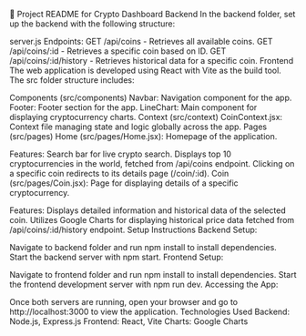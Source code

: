 📝 Project README for Crypto Dashboard
Backend
In the backend folder, set up the backend with the following structure:

server.js
Endpoints:
GET /api/coins - Retrieves all available coins.
GET /api/coins/:id - Retrieves a specific coin based on ID.
GET /api/coins/:id/history - Retrieves historical data for a specific coin.
Frontend
The web application is developed using React with Vite as the build tool. The src folder structure includes:

Components (src/components)
Navbar: Navigation component for the app.
Footer: Footer section for the app.
LineChart: Main component for displaying cryptocurrency charts.
Context (src/context)
CoinContext.jsx: Context file managing state and logic globally across the app.
Pages (src/pages)
Home (src/pages/Home.jsx): Homepage of the application.

Features:
Search bar for live crypto search.
Displays top 10 cryptocurrencies in the world, fetched from /api/coins endpoint.
Clicking on a specific coin redirects to its details page (/coin/:id).
Coin (src/pages/Coin.jsx): Page for displaying details of a specific cryptocurrency.

Features:
Displays detailed information and historical data of the selected coin.
Utilizes Google Charts for displaying historical price data fetched from /api/coins/:id/history endpoint.
Setup Instructions
Backend Setup:

Navigate to backend folder and run npm install to install dependencies.
Start the backend server with npm start.
Frontend Setup:

Navigate to frontend folder and run npm install to install dependencies.
Start the frontend development server with npm run dev.
Accessing the App:

Once both servers are running, open your browser and go to http://localhost:3000 to view the application.
Technologies Used
Backend: Node.js, Express.js
Frontend: React, Vite
Charts: Google Charts
